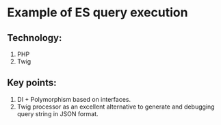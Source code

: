 # Example of ES query execution

## Technology:
1. PHP
2. Twig

## Key points:
1. DI + Polymorphism based on interfaces.
2. Twig processor as an excellent alternative to generate and debugging query string in JSON format.
